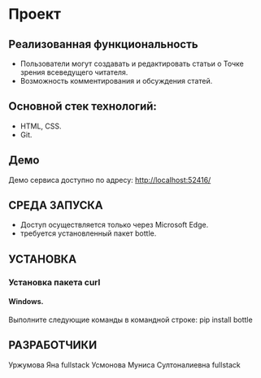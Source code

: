 # Проект

## Реализованная функциональность
- Пользователи могут создавать и редактировать статьи о Точке зрения всеведущего читателя.
- Возможность комментирования и обсуждения статей.

## Основной стек технологий:
- HTML, CSS.
- Git.

## Демо
Демо сервиса доступно по адресу: [http://localhost:52416/](http://localhost:52416/)

## СРЕДА ЗАПУСКА
- Доступ осуществляется только через Microsoft Edge.
- требуется установленный пакет bottle.

## УСТАНОВКА

### Установка пакета curl
#### Windows.
Выполните следующие команды в командной строке:
pip install bottle

## РАЗРАБОТЧИКИ
Уржумова Яна fullstack
Усмонова Муниса Султоналиевна fullstack
